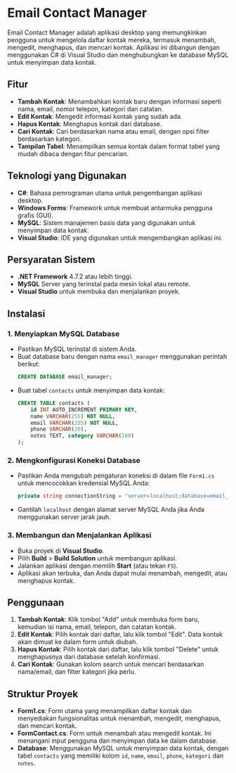 # Email Contact Manager

Email Contact Manager adalah aplikasi desktop yang memungkinkan pengguna untuk mengelola daftar kontak mereka, termasuk menambah, mengedit, menghapus, dan mencari kontak. Aplikasi ini dibangun dengan menggunakan C# di Visual Studio dan menghubungkan ke database MySQL untuk menyimpan data kontak.

## Fitur

- **Tambah Kontak**: Menambahkan kontak baru dengan informasi seperti nama, email, nomor telepon, kategori dan catatan.
- **Edit Kontak**: Mengedit informasi kontak yang sudah ada.
- **Hapus Kontak**: Menghapus kontak dari database.
- **Cari Kontak**: Cari berdasarkan nama atau email, dengan opsi filter berdasarkan kategori.
- **Tampilan Tabel**: Menampilkan semua kontak dalam format tabel yang mudah dibaca dengan fitur pencarian.

## Teknologi yang Digunakan

- **C#**: Bahasa pemrograman utama untuk pengembangan aplikasi desktop.
- **Windows Forms**: Framework untuk membuat antarmuka pengguna grafis (GUI).
- **MySQL**: Sistem manajemen basis data yang digunakan untuk menyimpan data kontak.
- **Visual Studio**: IDE yang digunakan untuk mengembangkan aplikasi ini.

## Persyaratan Sistem

- **.NET Framework** 4.7.2 atau lebih tinggi.
- **MySQL** Server yang terinstal pada mesin lokal atau remote.
- **Visual Studio** untuk membuka dan menjalankan proyek.

## Instalasi

### 1. **Menyiapkan MySQL Database**
   - Pastikan MySQL terinstal di sistem Anda.
   - Buat database baru dengan nama `email_manager` menggunakan perintah berikut:
     ```sql
     CREATE DATABASE email_manager;
     ```
   - Buat tabel `contacts` untuk menyimpan data kontak:
     ```sql
     CREATE TABLE contacts (
         id INT AUTO_INCREMENT PRIMARY KEY,
         name VARCHAR(255) NOT NULL,
         email VARCHAR(255) NOT NULL,
         phone VARCHAR(20),
         notes TEXT, category VARCHAR(100)
     );
     ```

### 2. **Mengkonfigurasi Koneksi Database**
   - Pastikan Anda mengubah pengaturan koneksi di dalam file `Form1.cs` untuk mencocokkan kredensial MySQL Anda:
     ```csharp
     private string connectionString = "server=localhost;database=email_manager;uid=root;pwd=;";
     ```
   - Gantilah `localhost` dengan alamat server MySQL Anda jika Anda menggunakan server jarak jauh.

### 3. **Membangun dan Menjalankan Aplikasi**
   - Buka proyek di **Visual Studio**.
   - Pilih **Build** > **Build Solution** untuk membangun aplikasi.
   - Jalankan aplikasi dengan memilih **Start** (atau tekan `F5`).
   - Aplikasi akan terbuka, dan Anda dapat mulai menambah, mengedit, atau menghapus kontak.

## Penggunaan

1. **Tambah Kontak**: Klik tombol "Add" untuk membuka form baru, kemudian isi nama, email, telepon, dan catatan kontak.
2. **Edit Kontak**: Pilih kontak dari daftar, lalu klik tombol "Edit". Data kontak akan dimuat ke dalam form untuk diubah.
3. **Hapus Kontak**: Pilih kontak dari daftar, lalu klik tombol "Delete" untuk menghapusnya dari database setelah konfirmasi.
4. **Cari Kontak**: Gunakan kolom search untuk mencari berdasarkan nama/email, dan filter kategori jika perlu.

## Struktur Proyek

- **Form1.cs**: Form utama yang menampilkan daftar kontak dan menyediakan fungsionalitas untuk menambah, mengedit, menghapus, dan mencari kontak.
- **FormContact.cs**: Form untuk menambah atau mengedit kontak. Ini menangani input pengguna dan menyimpan data ke dalam database.
- **Database**: Menggunakan MySQL untuk menyimpan data kontak, dengan tabel `contacts` yang memiliki kolom `id`, `name`, `email`, `phone`, `kategori` dan `notes`.
